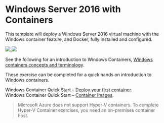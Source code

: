 # Windows Server 2016 with Containers

This template will deploy a Windows Server 2016 virtual machine with the Windows container feature, and Docker, fully installed and configured.

<a href="https://portal.azure.com/#create/Microsoft.Template/uri/https%3A%2F%2Fraw.githubusercontent.com%2FMicrosoft%2FVirtualization-Documentation%2Flive%2Fwindows-server-container-tools%2Fcontainers-azure-template%2Fazuredeploy.json" target="_blank">
    <img src="http://azuredeploy.net/deploybutton.png"/>
</a>
<a href="http://armviz.io/#/?load=https%3A%2F%2Fraw.githubusercontent.com%2FMicrosoft%2FVirtualization-Documentation%2Flive%2Fwindows-server-container-tools%2Fcontainers-azure-template%2Fazuredeploy.json" target="_blank">
    <img src="http://armviz.io/visualizebutton.png"/>
</a>

See the following for an introduction to Windows Containers, [Windows containers concepts and terminology](https://msdn.microsoft.com/virtualization/windowscontainers/quick_start/quick_start).

These exercise can be completed for a quick hands on introduction to Windows containers.

Windows Container Quick Start – [Deploy your first container]( https://msdn.microsoft.com/virtualization/windowscontainers/quick_start/quick_start_windows_server#4-deploy-your-first-container).  
Windows Container Quick Start – [Container Images](https://msdn.microsoft.com/virtualization/windowscontainers/quick_start/quick_start_images).

> Microsoft Azure does not support Hyper-V containers. To complete Hyper-V Container exercises, you need an on-premises container host.    
